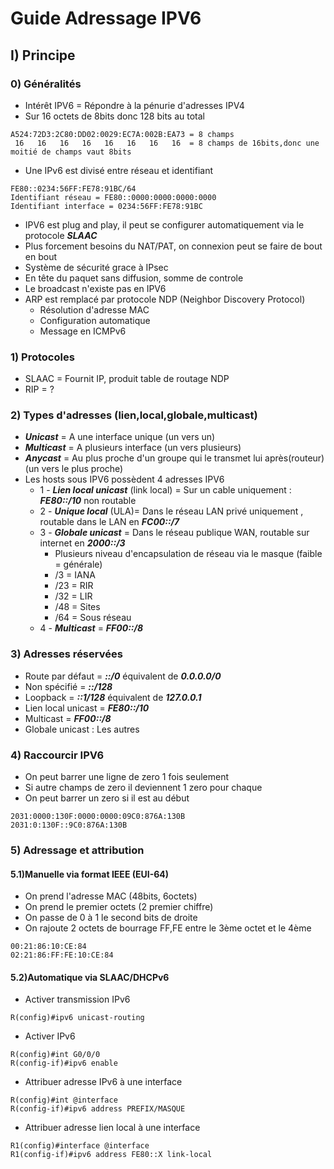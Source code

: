 # Guide Adressage IPV6

## I) Principe
### 0) Généralités
* Intérêt IPV6 = Répondre à la pénurie d'adresses IPV4
* Sur 16 octets de 8bits donc 128 bits au total 
```
A524:72D3:2C80:DD02:0029:EC7A:002B:EA73 = 8 champs
 16   16   16   16   16   16   16   16  = 8 champs de 16bits,donc une moitié de champs vaut 8bits
```
* Une IPv6 est divisé entre réseau et identifiant
```
FE80::0234:56FF:FE78:91BC/64
Identifiant réseau = FE80::0000:0000:0000:0000
Identifiant interface = 0234:56FF:FE78:91BC
```
* IPV6 est plug and play, il peut se configurer automatiquement via le protocole ***SLAAC***
* Plus forcement besoins du NAT/PAT, on connexion peut se faire de bout en bout
* Système de sécurité grace à IPsec
* En tête du paquet sans diffusion, somme de controle
* Le broadcast n'existe pas en IPV6
* ARP est remplacé par protocole NDP (Neighbor Discovery Protocol)
	* Résolution d'adresse MAC
	* Configuration automatique
	* Message en ICMPv6
### 1) Protocoles
* SLAAC = Fournit IP, produit table de routage NDP
* RIP = ?
### 2) Types d'adresses (lien,local,globale,multicast)
* ***Unicast*** = A une interface unique (un vers un)
* ***Multicast*** = A plusieurs interface (un vers plusieurs)
* ***Anycast*** = Au plus proche d'un groupe qui le transmet lui après(routeur) (un vers le plus proche)
* Les hosts sous IPV6 possèdent 4 adresses IPV6
	* 1 - ***Lien local unicast*** (link local) = Sur un cable uniquement : ***FE80::/10*** non routable
	* 2 - ***Unique local*** (ULA)= Dans le réseau LAN privé uniquement , routable dans le LAN en ***FC00::/7***
	* 3 - ***Globale unicast*** = Dans le réseau publique WAN, routable sur internet en ***2000::/3***
		* Plusieurs niveau d'encapsulation de réseau via le masque (faible = générale)
		* /3 = IANA
		* /23 = RIR
		* /32 = LIR
		* /48 = Sites
		* /64 = Sous réseau
	* 4 - ***Multicast*** = ***FF00::/8***

### 3) Adresses réservées
* Route par défaut = ***::/0*** équivalent de ***0.0.0.0/0***
* Non spécifié = ***::/128*** 
* Loopback = ***::1/128*** équivalent de ***127.0.0.1***
* Lien local unicast = ***FE80::/10***
* Multicast = ***FF00::/8***
* Globale unicast : Les autres
### 4) Raccourcir IPV6
* On peut barrer une ligne de zero 1 fois seulement
* Si autre champs de zero il deviennent 1 zero pour chaque
* On peut barrer un zero si il est au début
```
2031:0000:130F:0000:0000:09C0:876A:130B
2031:0:130F::9C0:876A:130B
```

### 5) Adressage et attribution
#### 5.1)Manuelle via format IEEE (EUI-64)
* On prend l'adresse MAC (48bits, 6octets)
* On prend le premier octets (2 premier chiffre)
* On passe de 0 à 1 le second bits de droite
* On rajoute 2 octets de bourrage FF,FE entre le 3ème octet et le 4ème
```
00:21:86:10:CE:84
02:21:86:FF:FE:10:CE:84	
```
#### 5.2)Automatique via SLAAC/DHCPv6
* Activer transmission IPv6
```
R(config)#ipv6 unicast-routing
```
* Activer IPv6
```
R(config)#int G0/0/0
R(config-if)#ipv6 enable
```
* Attribuer adresse IPv6 à une interface
```
R(config)#int @interface
R(config-if)#ipv6 address PREFIX/MASQUE
```
* Attribuer adresse lien local à une interface
```
R1(config)#interface @interface
R1(config-if)#ipv6 address FE80::X link-local
```

